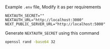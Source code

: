 Example `.env` file, Modify it as per requirements

```env
NEXTAUTH_SECRET=""
NEXTAUTH_URL="http://localhost:3000"
NEXT_PUBLIC_SERVER_URL="http://localhost:5000"
```

Generate `NEXTAUTH_SECRET` using this command

```bash
openssl rand -base64 32
```
